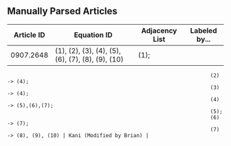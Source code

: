 ## Manually Parsed Articles

| Article ID    | Equation ID   | Adjacency List | Labeled by... |
| ------------- | ------------- | -------------- | ------------- |
| 0907.2648     | (1), (2), (3), (4), (5), (6), (7), (8), (9), (10) | (1); 
                                                                      (2) -> (4); 
                                                                      (3) -> (4); 
                                                                      (4) -> (5),(6),(7); 
                                                                      (5);
                                                                      (6) -> (7); 
                                                                      (7) -> (8), (9), (10) | Kani (Modified by Brian) |

